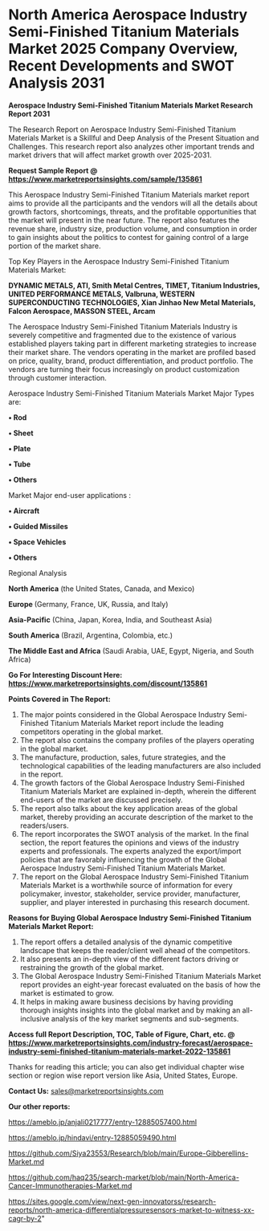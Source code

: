 # North America Aerospace Industry Semi-Finished Titanium Materials Market 2025 Company Overview, Recent Developments and SWOT Analysis 2031

<strong>Aerospace Industry Semi-Finished Titanium Materials Market Research Report 2031</strong>

The Research Report on Aerospace Industry Semi-Finished Titanium Materials Market is a Skillful and Deep Analysis of the Present Situation and Challenges. This research report also analyzes other important trends and market drivers that will affect market growth over 2025-2031.

<strong>Request Sample Report @ <a href=https://www.marketreportsinsights.com/sample/135861>https://www.marketreportsinsights.com/sample/135861</a></strong>

This Aerospace Industry Semi-Finished Titanium Materials market report aims to provide all the participants and the vendors will all the details about growth factors, shortcomings, threats, and the profitable opportunities that the market will present in the near future. The report also features the revenue share, industry size, production volume, and consumption in order to gain insights about the politics to contest for gaining control of a large portion of the market share.

Top Key Players in the Aerospace Industry Semi-Finished Titanium Materials Market:

<strong>DYNAMIC METALS, ATI, Smith Metal Centres, TIMET, Titanium Industries, UNITED PERFORMANCE METALS, Valbruna, WESTERN SUPERCONDUCTING TECHNOLOGIES, Xian Jinhao New Metal Materials, Falcon Aerospace, MASSON STEEL, Arcam</strong>

The Aerospace Industry Semi-Finished Titanium Materials Industry is severely competitive and fragmented due to the existence of various established players taking part in different marketing strategies to increase their market share. The vendors operating in the market are profiled based on price, quality, brand, product differentiation, and product portfolio. The vendors are turning their focus increasingly on product customization through customer interaction.

Aerospace Industry Semi-Finished Titanium Materials Market Major Types are:

<strong>• Rod

• Sheet

• Plate

• Tube

• Others</strong>

Market Major end-user applications :

<strong>• Aircraft

• Guided Missiles

• Space Vehicles

• Others</strong>

Regional Analysis

</u><strong><b>North America</b></strong> (the United States, Canada, and Mexico)

<strong><b>Europe </b></strong>(Germany, France, UK, Russia, and Italy)

<strong><b>Asia-Pacific</b></strong> (China, Japan, Korea, India, and Southeast Asia)

<strong><b>South America</b></strong> (Brazil, Argentina, Colombia, etc.)

<strong><b>The Middle East and Africa</b></strong> (Saudi Arabia, UAE, Egypt, Nigeria, and South Africa)

<strong>Go For Interesting Discount Here: <a href=https://www.marketreportsinsights.com/discount/135861>https://www.marketreportsinsights.com/discount/135861</a></strong>

<strong>Points Covered in The Report:</strong>
<ol>
  <li>The major points considered in the Global Aerospace Industry Semi-Finished Titanium Materials Market report include the leading competitors operating in the global market.</li>
  <li>The report also contains the company profiles of the players operating in the global market.</li>
  <li>The manufacture, production, sales, future strategies, and the technological capabilities of the leading manufacturers are also included in the report.</li>
  <li>The growth factors of the Global Aerospace Industry Semi-Finished Titanium Materials Market are explained in-depth, wherein the different end-users of the market are discussed precisely.</li>
  <li>The report also talks about the key application areas of the global market, thereby providing an accurate description of the market to the readers/users.</li>
  <li>The report incorporates the SWOT analysis of the market. In the final section, the report features the opinions and views of the industry experts and professionals. The experts analyzed the export/import policies that are favorably influencing the growth of the Global Aerospace Industry Semi-Finished Titanium Materials Market.</li>
  <li>The report on the Global Aerospace Industry Semi-Finished Titanium Materials Market is a worthwhile source of information for every policymaker, investor, stakeholder, service provider, manufacturer, supplier, and player interested in purchasing this research document.</li>
</ol>
<strong>Reasons for Buying Global Aerospace Industry Semi-Finished Titanium Materials Market Report:</strong>

<ol>
  <li>The report offers a detailed analysis of the dynamic competitive landscape that keeps the reader/client well ahead of the competitors.</li>
  <li>It also presents an in-depth view of the different factors driving or restraining the growth of the global market.</li>
  <li>The Global Aerospace Industry Semi-Finished Titanium Materials Market report provides an eight-year forecast evaluated on the basis of how the market is estimated to grow.</li>
  <li>It helps in making aware business decisions by having providing thorough insights insights into the global market and by making an all-inclusive analysis of the key market segments and sub-segments.</li>
</ol>
<strong>Access full Report Description, TOC, Table of Figure, Chart, etc. @ <a href=https://www.marketreportsinsights.com/industry-forecast/aerospace-industry-semi-finished-titanium-materials-market-2022-135861>https://www.marketreportsinsights.com/industry-forecast/aerospace-industry-semi-finished-titanium-materials-market-2022-135861</a></strong>


Thanks for reading this article; you can also get individual chapter wise section or region wise report version like Asia, United States, Europe.

<strong>Contact Us:</strong>
sales@marketreportsinsights.com

<strong>Our other reports:</strong>

<a href=https://ameblo.jp/anjali0217777/entry-12885057400.html>https://ameblo.jp/anjali0217777/entry-12885057400.html</a>

<a href=https://ameblo.jp/hindavi/entry-12885059490.html>https://ameblo.jp/hindavi/entry-12885059490.html</a>

<a href=https://github.com/Siya23553/Research/blob/main/Europe-Gibberellins-Market.md>https://github.com/Siya23553/Research/blob/main/Europe-Gibberellins-Market.md</a>

<a href=https://github.com/haq235/search-market/blob/main/North-America-Cancer-Immunotherapies-Market.md>https://github.com/haq235/search-market/blob/main/North-America-Cancer-Immunotherapies-Market.md</a>

<a href=https://sites.google.com/view/next-gen-innovatorss/research-reports/north-america-differentialpressuresensors-market-to-witness-xx-cagr-by-2>https://sites.google.com/view/next-gen-innovatorss/research-reports/north-america-differentialpressuresensors-market-to-witness-xx-cagr-by-2</a>"
